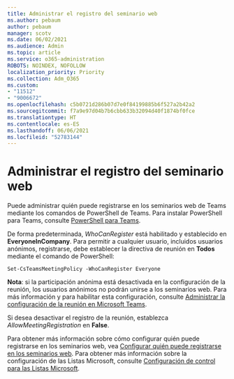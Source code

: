 ```yaml
---
title: Administrar el registro del seminario web
ms.author: pebaum
author: pebaum
manager: scotv
ms.date: 06/02/2021
ms.audience: Admin
ms.topic: article
ms.service: o365-administration
ROBOTS: NOINDEX, NOFOLLOW
localization_priority: Priority
ms.collection: Adm_O365
ms.custom:
- "11512"
- "9006672"
ms.openlocfilehash: c5b0721d286b07d7e0f84199885b6f527a2b42a2
ms.sourcegitcommit: f7a9e97d04b7b6cbb633b32094d40f1874bf0fce
ms.translationtype: HT
ms.contentlocale: es-ES
ms.lasthandoff: 06/06/2021
ms.locfileid: "52783144"
---
```

# <a name="manage-webinar-registration"></a>Administrar el registro del seminario web

Puede administrar quién puede registrarse en los seminarios web de Teams mediante los comandos de PowerShell de Teams. Para instalar PowerShell para Teams, consulte [PowerShell para Teams](/microsoftteams/teams-powershell-install). 

De forma predeterminada, *WhoCanRegister* está habilitado y establecido en **EveryoneInCompany**. Para permitir a cualquier usuario, incluidos usuarios anónimos, registrarse, debe establecer la directiva de reunión en **Todos** mediante el comando de PowerShell:

`Set-CsTeamsMeetingPolicy -WhoCanRegister Everyone`

**Nota**: si la participación anónima está desactivada en la configuración de la reunión, los usuarios anónimos no podrán unirse a los seminarios web. Para más información y para habilitar esta configuración, consulte [Administrar la configuración de la reunión en Microsoft Teams](/microsoftteams/meeting-settings-in-teams).

Si desea desactivar el registro de la reunión, establezca *AllowMeetingRegistration* en **False**.

Para obtener más información sobre cómo configurar quién puede registrarse en los seminarios web, vea [Configurar quién puede registrarse en los seminarios web](/microsoftteams/set-up-webinars?source=docs#configure-who-can-register-for-webinars). Para obtener más información sobre la configuración de las Listas Microsoft, consulte [Configuración de control para las Listas Microsoft](/sharepoint/control-lists).
